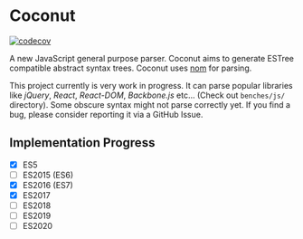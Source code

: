 # Coconut

[![codecov](https://codecov.io/gh/lukechu10/coconut/branch/main/graph/badge.svg?token=NFWU048HGY)](https://codecov.io/gh/lukechu10/coconut)

A new JavaScript general purpose parser. Coconut aims to generate ESTree compatible abstract syntax trees. Coconut uses [nom](https://github.com/Geal/nom) for parsing.

This project currently is very work in progress. It can parse popular libraries like *jQuery*, *React*, *React-DOM*, *Backbone.js* etc... (Check out `benches/js/` directory).
Some obscure syntax might not parse correctly yet. If you find a bug, please consider reporting it via a GitHub Issue.

## Implementation Progress

- [x] ES5
- [ ] ES2015 (ES6)
- [x] ES2016 (ES7)
- [x] ES2017
- [ ] ES2018
- [ ] ES2019
- [ ] ES2020
